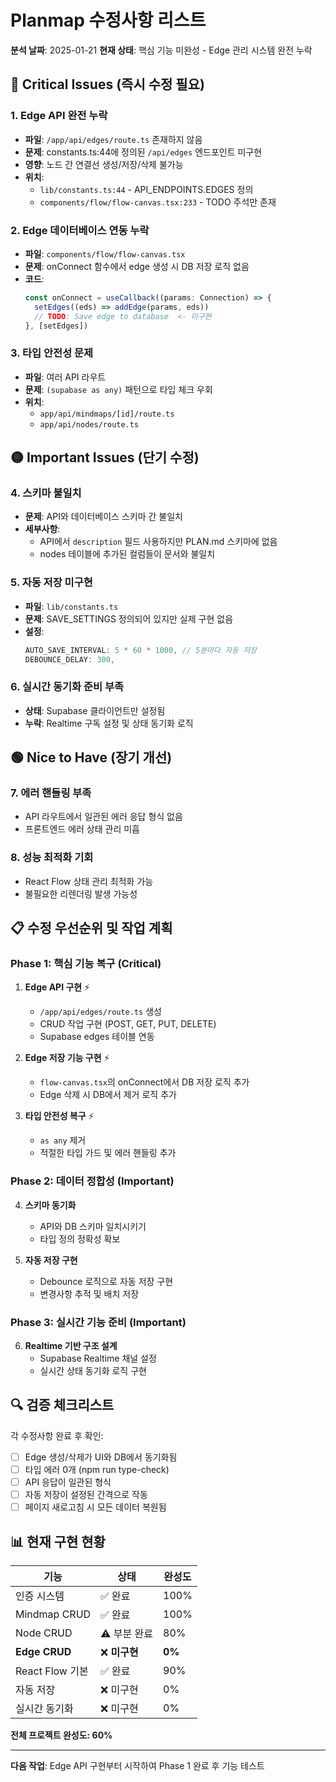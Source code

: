 # Planmap 수정사항 리스트

**분석 날짜**: 2025-01-21
**현재 상태**: 핵심 기능 미완성 - Edge 관리 시스템 완전 누락

## 🚨 Critical Issues (즉시 수정 필요)

### 1. **Edge API 완전 누락**
- **파일**: `/app/api/edges/route.ts` 존재하지 않음
- **문제**: constants.ts:44에 정의된 `/api/edges` 엔드포인트 미구현
- **영향**: 노드 간 연결선 생성/저장/삭제 불가능
- **위치**:
  - `lib/constants.ts:44` - API_ENDPOINTS.EDGES 정의
  - `components/flow/flow-canvas.tsx:233` - TODO 주석만 존재

### 2. **Edge 데이터베이스 연동 누락**
- **파일**: `components/flow/flow-canvas.tsx`
- **문제**: onConnect 함수에서 edge 생성 시 DB 저장 로직 없음
- **코드**:
  ```typescript
  const onConnect = useCallback((params: Connection) => {
    setEdges((eds) => addEdge(params, eds))
    // TODO: Save edge to database  <- 미구현
  }, [setEdges])
  ```

### 3. **타입 안전성 문제**
- **파일**: 여러 API 라우트
- **문제**: `(supabase as any)` 패턴으로 타입 체크 우회
- **위치**:
  - `app/api/mindmaps/[id]/route.ts`
  - `app/api/nodes/route.ts`

## 🟡 Important Issues (단기 수정)

### 4. **스키마 불일치**
- **문제**: API와 데이터베이스 스키마 간 불일치
- **세부사항**:
  - API에서 `description` 필드 사용하지만 PLAN.md 스키마에 없음
  - nodes 테이블에 추가된 컬럼들이 문서와 불일치

### 5. **자동 저장 미구현**
- **파일**: `lib/constants.ts`
- **문제**: SAVE_SETTINGS 정의되어 있지만 실제 구현 없음
- **설정**:
  ```typescript
  AUTO_SAVE_INTERVAL: 5 * 60 * 1000, // 5분마다 자동 저장
  DEBOUNCE_DELAY: 300,
  ```

### 6. **실시간 동기화 준비 부족**
- **상태**: Supabase 클라이언트만 설정됨
- **누락**: Realtime 구독 설정 및 상태 동기화 로직

## 🟢 Nice to Have (장기 개선)

### 7. **에러 핸들링 부족**
- API 라우트에서 일관된 에러 응답 형식 없음
- 프론트엔드 에러 상태 관리 미흡

### 8. **성능 최적화 기회**
- React Flow 상태 관리 최적화 가능
- 불필요한 리렌더링 발생 가능성

## 📋 수정 우선순위 및 작업 계획

### Phase 1: 핵심 기능 복구 (Critical)
1. **Edge API 구현** ⚡
   - `/app/api/edges/route.ts` 생성
   - CRUD 작업 구현 (POST, GET, PUT, DELETE)
   - Supabase edges 테이블 연동

2. **Edge 저장 기능 구현** ⚡
   - `flow-canvas.tsx`의 onConnect에서 DB 저장 로직 추가
   - Edge 삭제 시 DB에서 제거 로직 추가

3. **타입 안전성 복구** ⚡
   - `as any` 제거
   - 적절한 타입 가드 및 에러 핸들링 추가

### Phase 2: 데이터 정합성 (Important)
4. **스키마 동기화**
   - API와 DB 스키마 일치시키기
   - 타입 정의 정확성 확보

5. **자동 저장 구현**
   - Debounce 로직으로 자동 저장 구현
   - 변경사항 추적 및 배치 저장

### Phase 3: 실시간 기능 준비 (Important)
6. **Realtime 기반 구조 설계**
   - Supabase Realtime 채널 설정
   - 실시간 상태 동기화 로직 구현

## 🔍 검증 체크리스트

각 수정사항 완료 후 확인:

- [ ] Edge 생성/삭제가 UI와 DB에서 동기화됨
- [ ] 타입 에러 0개 (npm run type-check)
- [ ] API 응답이 일관된 형식
- [ ] 자동 저장이 설정된 간격으로 작동
- [ ] 페이지 새로고침 시 모든 데이터 복원됨

## 📊 현재 구현 현황

| 기능 | 상태 | 완성도 |
|------|------|--------|
| 인증 시스템 | ✅ 완료 | 100% |
| Mindmap CRUD | ✅ 완료 | 100% |
| Node CRUD | ⚠️ 부분 완료 | 80% |
| **Edge CRUD** | ❌ **미구현** | **0%** |
| React Flow 기본 | ✅ 완료 | 90% |
| 자동 저장 | ❌ 미구현 | 0% |
| 실시간 동기화 | ❌ 미구현 | 0% |

**전체 프로젝트 완성도: 60%**

---

**다음 작업**: Edge API 구현부터 시작하여 Phase 1 완료 후 기능 테스트